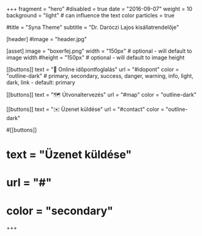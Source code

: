 +++
fragment = "hero"
#disabled = true
date = "2016-09-07"
weight = 10
background = "light" # can influence the text color
particles = true

#title = "Syna Theme"
subtitle = "Dr. Daróczi Lajos kisállatrendelője"

[header]
  #image = "header.jpg"

[asset]
  image = "boxerfej.png"
  width = "150px" # optional - will default to image width
  #height = "150px" # optional - will default to image height

[[buttons]]
  text = "📅 Online időpontfoglalás"
  url = "#idopont"
  color = "outline-dark" # primary, secondary, success, danger, warning, info, light, dark, link - default: primary

[[buttons]]
  text = "🗺️ Útvonaltervezés"
  url = "#map"
  color = "outline-dark"

[[buttons]]
  text = "✉️ Üzenet küldése"
  url = "#contact"
  color = "outline-dark"

#[[buttons]]
#  text = "Üzenet küldése"
#  url = "#"
#  color = "secondary"
+++
